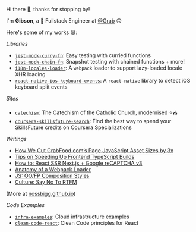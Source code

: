 Hi there 👋, thanks for stopping by!

I'm **Gibson**, a 🍔 Fullstack Engineer at [@Grab](https://www.grab.com/) 🙃

Here's some of my works 😅:

_Libraries_

- [`jest-mock-curry-fn`](https://github.com/nossbigg/jest-mock-curry-fn): Easy testing with curried functions
- [`jest-mock-chain-fn`](https://github.com/nossbigg/jest-mock-chain-fn): Snapshot testing with chained functions + more!
- [`i18n-locales-loader`](https://github.com/nossbigg/i18n-locales-loader): A `webpack` loader to support lazy-loaded locale XHR loading
- [`react-native-ios-keyboard-events`](https://github.com/nossbigg/react-native-ios-keyboard-events): A `react-native` library to detect iOS keyboard split events

_Sites_

- [`catechism`](https://github.com/nossbigg/catechism): The Catechism of the Catholic Church, modernised ⭐️⛪️
- [`coursera-skillsfuture-search`](https://github.com/nossbigg/coursera-skillsfuture-search): Find the best way to spend your SkillsFuture credits on Coursera Specializations

_Writings_

- [How We Cut GrabFood.com’s Page JavaScript Asset Sizes by 3x](https://engineering.grab.com/grabfood-bundle-size)
- [Tips on Speeding Up Frontend TypeScript Builds](https://nossbigg.github.io/2019/11/15/tips-speeding-up-frontend-typescript-builds.html)
- [How to: React SSR Next.js + Google reCAPTCHA v3](https://nossbigg.github.io/2020/10/17/howto-react-ssr-nextjs-recaptcha.html)
- [Anatomy of a Webpack Loader](https://nossbigg.github.io/2021/05/30/anatomy-webpack-loader.html)
- [JS: OO/FP Composition Styles](https://nossbigg.github.io/2020/10/19/js-oo-fp-composition-styles.html)
- [Culture: Say No To RTFM](https://nossbigg.github.io/2021/01/31/culture-say-no-to-rtfm.html)

(More at [nossbigg.github.io](https://nossbigg.github.io/))

_Code Examples_

- [`infra-examples`](https://github.com/nossbigg/infra-examples): Cloud infrastructure examples
- [`clean-code-react`](https://github.com/nossbigg/clean-code-react): Clean Code principles for React
